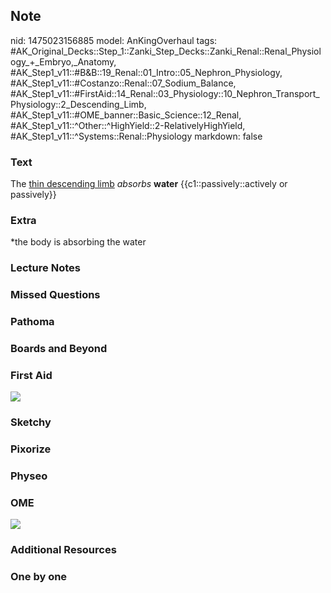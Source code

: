 ## Note
nid: 1475023156885
model: AnKingOverhaul
tags: #AK_Original_Decks::Step_1::Zanki_Step_Decks::Zanki_Renal::Renal_Physiology_+_Embryo,_Anatomy, #AK_Step1_v11::#B&B::19_Renal::01_Intro::05_Nephron_Physiology, #AK_Step1_v11::#Costanzo::Renal::07_Sodium_Balance, #AK_Step1_v11::#FirstAid::14_Renal::03_Physiology::10_Nephron_Transport_Physiology::2_Descending_Limb, #AK_Step1_v11::#OME_banner::Basic_Science::12_Renal, #AK_Step1_v11::^Other::^HighYield::2-RelativelyHighYield, #AK_Step1_v11::^Systems::Renal::Physiology
markdown: false

### Text
The <u>thin descending limb</u> <i>absorbs</i> <b>water</b>
{{c1::passively::actively or passively}}

### Extra
*the body is absorbing the water

### Lecture Notes


### Missed Questions


### Pathoma


### Boards and Beyond


### First Aid
<img src="tmpKDYbwC.png">

### Sketchy


### Pixorize


### Physeo


### OME
<div class="ome-widget">
  <a href="https://onlinemeded.org/spa/renal?ref=anki"><img src=
  "_OME_AnkiFlashcards_Topic_5.png"></a>
</div>

### Additional Resources


### One by one


